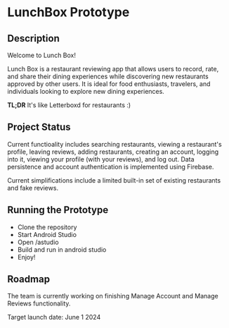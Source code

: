 # LunchBox Prototype

## Description

Welcome to Lunch Box!

Lunch Box is a restaurant reviewing app that allows users to record, rate, and share their dining experiences while discovering new restaurants approved by other users. It is ideal for food enthusiasts, travelers, and individuals looking to explore new dining experiences. 

**TL;DR** It's like Letterboxd for restaurants :)

## Project Status

Current functioality includes searching restaurants, viewing a restaurant's profile, leaving reviews, adding restaurants, creating an account, logging into it, viewing your profile (with your reviews), and log out. Data persistence and account authentication is implemented using Firebase.

Current simplifications include a limited built-in set of existing restaurants and fake reviews.

## Running the Prototype
* Clone the repository
* Start Android Studio
* Open /astudio
* Build and run in android studio
* Enjoy!

## Roadmap

The team is currently working on finishing Manage Account and Manage Reviews functionality.

Target launch date: June 1 2024